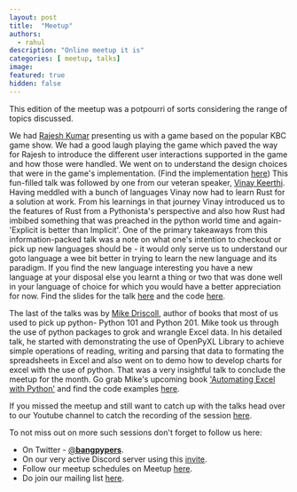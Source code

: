 ```yaml
---
layout: post
title:  "Meetup"
authors: 
  - rahul
description: "Online meetup it is"
categories: [ meetup, talks]
image:
featured: true
hidden: false
---
```

This edition of the meetup was a potpourri of sorts considering the range of topics discussed.

We had [Rajesh Kumar](https://github.com/rajesh-esaver) presenting us with a game based on the popular KBC game show. We had a good laugh playing the game which paved the way for Rajesh to introduce the different user interactions supported in the game and how those were handled. We went on to understand the design choices that were in the game's implementation. (Find the implementation [here](https://github.com/rajesh-esaver/emk-mock))
This fun-filled talk was followed by one from our veteran speaker, [Vinay Keerthi](https://twitter.com/stonecharioteer). Having meddled with a bunch of languages Vinay now had to learn Rust for a solution at work. From his learnings in that journey Vinay introduced us to the features of Rust from a Pythonista's perspective and also how Rust had imbibed something that was preached in the python world time and again-'Explicit is better than Implicit'. One of the primary takeaways from this information-packed talk was a note on what one's intention to checkout or pick up new languages should be - it would only serve us to understand our goto language a wee bit better in trying to learn the new language and its paradigm. If you find the new language interesting you have a new language at your disposal else you learnt a thing or two that was done well in your language of choice for which you would have a better appreciation for now. Find the slides for the talk [here](https://tinyurl.com/rust4pythonistas) and the code [here](https://github.com/stonecharioteer/blog/tree/master/talks/2022/bangpypers/rust_for_pythonistas).

The last of the talks was by [Mike Driscoll](https://twitter.com/driscollis), author of books that most of us used to pick up python- Python 101 and Python 201. Mike took us through the use of python packages to grok and wrangle Excel data. In his detailed talk, he started with demonstrating the use of OpenPyXL Library to achieve simple operations of reading, writing and parsing that data to formating the spreadsheets in Excel and also went on to demo how to develop charts for excel with the use of python. That was a very insightful talk to conclude the meetup for the month. Go grab Mike's upcoming book ['Automating Excel with Python'](https://leanpub.com/openpyxl) and find the code examples [here](https://github.com/driscollis/automating_excel_with_python).

If you missed the meetup and still want to catch up with the talks head over to our Youtube channel to catch the recording of the session [here](https://www.youtube.com/channel/UCIYL-l3N9VLFbqMum40D-1w).

To not miss out on more such sessions don't forget to follow us here:
- On Twitter - [@__bangpypers__](https://twitter.com/__bangpypers__).
- On our very active Discord server using this [invite](https://discord.com/invite/5hanJnWf9m).
- Follow our meetup schedules on Meetup [here](https://www.meetup.com/BangPypers/).
- Do join our mailing list [here](https://mail.python.org/mailman/listinfo/bangpypers).

